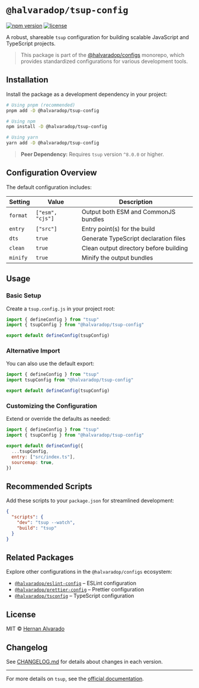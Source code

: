 # `@halvaradop/tsup-config`

[![npm version](https://img.shields.io/npm/v/@halvaradop/tsup-config.svg)](https://www.npmjs.com/package/@halvaradop/tsup-config)
[![license](https://img.shields.io/npm/l/@halvaradop/tsup-config.svg)](https://github.com/halvaradop/configs/blob/master/LICENSE)

A robust, shareable `tsup` configuration for building scalable JavaScript and TypeScript projects.

> This package is part of the [@halvaradop/configs](https://github.com/halvaradop/configs) monorepo, which provides standardized configurations for various development tools.

## Installation

Install the package as a development dependency in your project:

```bash
# Using pnpm (recommended)
pnpm add -D @halvaradop/tsup-config

# Using npm
npm install -D @halvaradop/tsup-config

# Using yarn
yarn add -D @halvaradop/tsup-config
```

> **Peer Dependency:** Requires `tsup` version `^8.0.0` or higher.

## Configuration Overview

The default configuration includes:

| Setting  | Value            | Description                            |
| -------- | ---------------- | -------------------------------------- |
| `format` | `["esm", "cjs"]` | Output both ESM and CommonJS bundles   |
| `entry`  | `["src"]`        | Entry point(s) for the build           |
| `dts`    | `true`           | Generate TypeScript declaration files  |
| `clean`  | `true`           | Clean output directory before building |
| `minify` | `true`           | Minify the output bundles              |

## Usage

### Basic Setup

Create a `tsup.config.js` in your project root:

```js
import { defineConfig } from "tsup"
import { tsupConfig } from "@halvaradop/tsup-config"

export default defineConfig(tsupConfig)
```

### Alternative Import

You can also use the default export:

```js
import { defineConfig } from "tsup"
import tsupConfig from "@halvaradop/tsup-config"

export default defineConfig(tsupConfig)
```

### Customizing the Configuration

Extend or override the defaults as needed:

```js
import { defineConfig } from "tsup"
import { tsupConfig } from "@halvaradop/tsup-config"

export default defineConfig({
  ...tsupConfig,
  entry: ["src/index.ts"],
  sourcemap: true,
})
```

## Recommended Scripts

Add these scripts to your `package.json` for streamlined development:

```json
{
  "scripts": {
    "dev": "tsup --watch",
    "build": "tsup"
  }
}
```

## Related Packages

Explore other configurations in the `@halvaradop/configs` ecosystem:

- [`@halvaradop/eslint-config`](https://github.com/halvaradop/configs/tree/master/packages/eslint-config) – ESLint configuration
- [`@halvaradop/prettier-config`](https://github.com/halvaradop/configs/tree/master/packages/prettier-config) – Prettier configuration
- [`@halvaradop/tsconfig`](https://github.com/halvaradop/configs/tree/master/packages/tsconfig) – TypeScript configuration

## License

MIT © [Hernan Alvarado](https://github.com/halvaradop)

## Changelog

See [CHANGELOG.md](https://github.com/halvaradop/configs/blob/master/packages/tsup-config/CHANGELOG.md) for details about changes in each version.

---

For more details on `tsup`, see the [official documentation](https://tsup.egoist.dev/).
